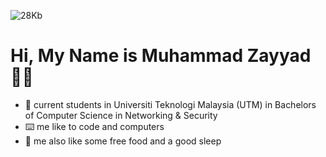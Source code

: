 
![28Kb](https://github.com/Tez0ice/Tez0ice/assets/104410321/3ccd4662-7610-4c6c-923e-49aa0e541e65)
<h1>Hi, My Name is Muhammad Zayyad 👾👾</h1>
<ul>
  <li>📖 current students in Universiti Teknologi Malaysia (UTM) in Bachelors of Computer Science in Networking & Security</li>
  <li>⌨️ me like to code and computers </li>
  <li>🧸 me also like some free food and a good sleep</li>
</ul>



<!---
Tez0ice/Tez0ice is a ✨ special ✨ repository because its `README.md` (this file) appears on your GitHub profile.
You can click the Preview link to take a look at your changes.
--->
